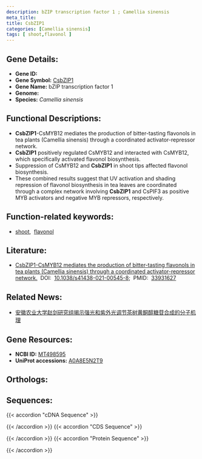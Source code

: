 ```yaml
---
description: bZIP transcription factor 1 ; Camellia sinensis
meta_title:
title: CsbZIP1
categories: [Camellia sinensis]
tags: [ shoot,flavonol ]
---
```


## Gene Details:
- **Gene ID:** []()
- **Gene Symbol:** <u>CsbZIP1</u>
- **Gene Name:** bZIP transcription factor 1
- **Genome:** []()
- **Species:** *Camellia sinensis*

## Functional Descriptions:
   - **CsbZIP1**-CsMYB12 mediates the production of bitter-tasting flavonols in tea plants (Camellia sinensis) through a coordinated activator-repressor network.
   - **CsbZIP1** positively regulated CsMYB12 and interacted with CsMYB12, which specifically activated flavonol biosynthesis.
   - Suppression of CsMYB12 and **CsbZIP1** in shoot tips affected flavonol biosynthesis.
   - These combined results suggest that UV activation and shading repression of flavonol biosynthesis in tea leaves are coordinated through a complex network involving **CsbZIP1** and CsPIF3 as positive MYB activators and negative MYB repressors, respectively.

## Function-related keywords:
   - [shoot](/tags/shoot/),&nbsp;&nbsp;[flavonol](/tags/flavonol/)

## Literature:
   - [CsbZIP1-CsMYB12 mediates the production of bitter-tasting flavonols in tea plants (Camellia sinensis) through a coordinated activator-repressor network.](https://doi.org/10.1038/s41438-021-00545-8)&nbsp;&nbsp;DOI:&nbsp;&nbsp;[10.1038/s41438-021-00545-8](https://doi.org/10.1038/s41438-021-00545-8);&nbsp;&nbsp;PMID:&nbsp;&nbsp;[33931627](https://pubmed.ncbi.nlm.nih.gov/33931627/)

## Related News:
   - [安徽农业大学赵剑研究组揭示强光和紫外光调节茶树黄酮醇糖苷合成的分子机理](https://mp.weixin.qq.com/s?__biz=MzU3ODY3MDM0NA==&mid=2247505732&idx=1&sn=fcbf324d7bcdba58939358c01c82c6cd&chksm=fd734d23ca04c4353730a7c72df69d3b3e8c8f4f30b107b791351e5909819dd1276182a9935b&scene=27#wechat_redirect)

## Gene Resources:
- **NCBI ID:**  [MT498595](https://www.ncbi.nlm.nih.gov/gene/?term=MT498595)
- **UniProt accessions:**  [A0A8E5N2T9](https://www.uniprot.org/uniprotkb/A0A8E5N2T9/entry)

## Orthologs:

## Sequences:
{{< accordion "cDNA Sequence" >}}

{{< /accordion >}}
{{< accordion "CDS Sequence" >}}

{{< /accordion >}}
{{< accordion "Protein Sequence" >}}

{{< /accordion >}}
